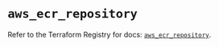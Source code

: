 # `aws_ecr_repository`

Refer to the Terraform Registry for docs: [`aws_ecr_repository`](https://registry.terraform.io/providers/hashicorp/aws/6.12.0/docs/resources/ecr_repository).

